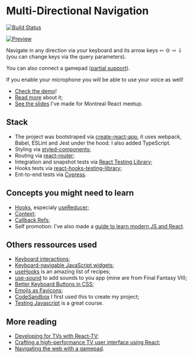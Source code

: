 # Multi-Directional Navigation

[![Build Status](https://travis-ci.com/sylvhama/multi-directional-navigation.svg?branch=master)](https://travis-ci.com/sylvhama/multi-directional-navigation)

<a href="https://multi-directional-navigation.netlify.app"><img alt="Preview" src="https://i.imgur.com/Y3r0vT7.gif" /></a>

Navigate in any direction via your keyboard and its arrow keys ⇦ ⇧ ⇨ ⇩ (you can change keys via the query parameters).

You can also connect a gamepad ([partial support](https://github.com/sylvhama/multi-directional-navigation/issues/7)).

If you enable your microphone you will be able to use your voice as well!

- [Check the demo](https://multi-directional-navigation.netlify.app/)!
- [Read more](https://dev.to/sylvhama/multi-directional-navigation-31k2) about it;
- [See the slides](https://github.com/sylvhama/bringing-the-www-to-the-aaa) I've made for Montreal React meetup.

## Stack

- The project was bootstraped via [create-react-app](https://create-react-app.dev/), it uses webpack, Babel, ESLint and Jest under the hood. I also added TypeScript.
- Styling via [styled-components](https://styled-components.com/);
- Routing via [react-router](https://reacttraining.com/react-router/web/);
- Integration and snapshot tests via [React Testing Library](https://testing-library.com/docs/react-testing-library/intro);
- Hooks tests via [react-hooks-testing-library](https://react-hooks-testing-library.com/);
- Ent-to-end tests via [Cypress](https://www.cypress.io/).

## Concepts you might need to learn

- [Hooks](https://reactjs.org/docs/hooks-intro.html), especialy [useReducer](https://reactjs.org/docs/hooks-reference.html#usereducer);
- [Context](https://reactjs.org/docs/context.html);
- [Callback Refs](https://reactjs.org/docs/refs-and-the-dom.html#callback-refs);
- Self promotion: I've also made a [guide to learn modern JS and React](https://github.com/sylvhama/modern-js).

## Others ressources used

- [Keyboard interactions](https://docs.microsoft.com/en-us/windows/uwp/design/input/keyboard-interactions);
- [Keyboard-navigable JavaScript widgets](https://developer.mozilla.org/en-US/docs/Web/Accessibility/Keyboard-navigable_JavaScript_widgets);
- [useHooks](https://usehooks.com/) is an amazing list of recipes;
- [use-sound](https://github.com/joshwcomeau/use-sound) to add sounds to you app (mine are from Final Fantasy VII);
- [Better Keyboard Buttons in CSS](https://shkspr.mobi/blog/2020/05/better-keyboard-buttons-in-html/);
- [Emojis as Favicons](https://css-tricks.com/emojis-as-favicons/);
- [CodeSandbox](https://codesandbox.io/) I first used this to create my project;
- [Testing Javascript](https://testingjavascript.com/) is a great course.

## More reading

- [Developing for TVs with React-TV](https://medium.com/@raphamorim/developing-for-tvs-with-react-tv-b5b5204964ef);
- [Crafting a high-performance TV user interface using React](https://netflixtechblog.com/crafting-a-high-performance-tv-user-interface-using-react-3350e5a6ad3b);
- [Navigating the web with a gamepad](https://www.voorhoede.nl/en/blog/navigating-the-web-with-a-gamepad/).
